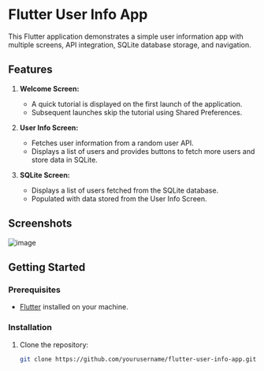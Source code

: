 # Flutter User Info App

This Flutter application demonstrates a simple user information app with multiple screens, API integration, SQLite database storage, and navigation.

## Features

1. **Welcome Screen:**
   - A quick tutorial is displayed on the first launch of the application.
   - Subsequent launches skip the tutorial using Shared Preferences.

2. **User Info Screen:**
   - Fetches user information from a random user API.
   - Displays a list of users and provides buttons to fetch more users and store data in SQLite.

3. **SQLite Screen:**
   - Displays a list of users fetched from the SQLite database.
   - Populated with data stored from the User Info Screen.

## Screenshots

![image](https://github.com/Marjonagit/homework4/assets/70479211/a094822c-73ed-47d2-b310-bcf6a092049c)

## Getting Started

### Prerequisites

- [Flutter](https://flutter.dev/docs/get-started/install) installed on your machine.

### Installation

1. Clone the repository:

   ```bash
   git clone https://github.com/yourusername/flutter-user-info-app.git

